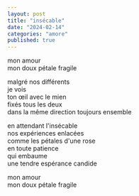```yaml
---
layout: post
title: "insécable"
date: "2024-02-14"
categories: "amore"
published: true
---
```


mon amour  
mon doux pétale fragile  

malgré nos différents  
je vois  
ton œil avec le mien  
fixés tous les deux  
dans la même direction
toujours ensemble  

en attendant l'insécable  
nos expériences enlacées  
comme les pétales d'une rose  
en toute patience  
qui embaume  
une tendre espérance candide  

mon amour  
mon doux pétale fragile  
